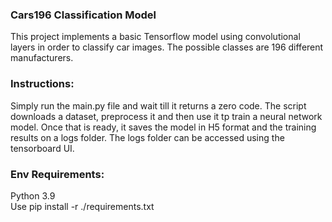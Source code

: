 ### Cars196 Classification Model

This project implements a basic Tensorflow model using convolutional layers in order to classify car images. The possible classes are 196 different manufacturers.

### Instructions:

Simply run the main.py file and wait till it returns a zero code. The script downloads a dataset, preprocess it and then use it tp train a neural network model. Once that is ready, it saves the model in H5 format and the training results on a logs folder. The logs folder can be accessed using the tensorboard UI.

### Env Requirements:

Python 3.9\
Use pip install -r ./requirements.txt